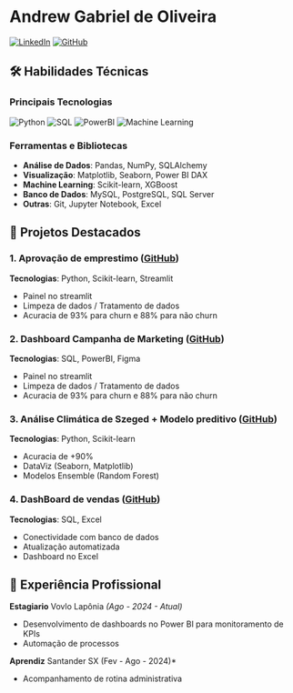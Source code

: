 # Andrew Gabriel de Oliveira

[![LinkedIn](https://img.shields.io/badge/LinkedIn-0077B5?style=for-the-badge&logo=linkedin&logoColor=white)](https://www.linkedin.com/in/seu-linkedin)
[![GitHub](https://img.shields.io/badge/GitHub-100000?style=for-the-badge&logo=github&logoColor=white)](https://github.com/seu-github)


## 🛠 Habilidades Técnicas

### **Principais Tecnologias**
![Python](https://img.shields.io/badge/Python-3776AB?style=for-the-badge&logo=python&logoColor=white)
![SQL](https://img.shields.io/badge/SQL-4479A1?style=for-the-badge&logo=postgresql&logoColor=white)
![PowerBI](https://img.shields.io/badge/Power_BI-F2C811?style=for-the-badge&logo=powerbi&logoColor=black)
![Machine Learning](https://img.shields.io/badge/Machine_Learning-01D277?style=for-the-badge&logo=scikitlearn&logoColor=white)

### **Ferramentas e Bibliotecas**
- **Análise de Dados**: Pandas, NumPy, SQLAlchemy
- **Visualização**: Matplotlib, Seaborn, Power BI DAX
- **Machine Learning**: Scikit-learn, XGBoost
- **Banco de Dados**: MySQL, PostgreSQL, SQL Server
- **Outras**: Git, Jupyter Notebook, Excel

## 📂 Projetos Destacados

### 1. Aprovação de emprestimo ([GitHub](https://github.com/andrewgabr/aprovacao-emprestimo-ML))
**Tecnologias**: Python, Scikit-learn, Streamlit
- Painel no streamlit
- Limpeza de dados / Tratamento de dados
- Acuracia de 93% para churn e 88% para não churn

### 2. Dashboard Campanha de Marketing ([GitHub]())
**Tecnologias**: SQL, PowerBI, Figma
- Painel no streamlit
- Limpeza de dados / Tratamento de dados
- Acuracia de 93% para churn e 88% para não churn

### 3. Análise Climática de Szeged + Modelo preditivo ([GitHub](https://github.com/andrewgabr/Analise_Climatica_Szeged-Regressao))
**Tecnologias**: Python, Scikit-learn
- Acuracia de +90%
- DataViz (Seaborn, Matplotlib)
- Modelos Ensemble (Random Forest)

### 4. DashBoard de vendas ([GitHub](https://github.com/andrewgabr/DashBoard_vendas/tree/master))
**Tecnologias**: SQL, Excel
- Conectividade com banco de dados
- Atualização automatizada
- Dashboard no Excel

## 💼 Experiência Profissional

**Estagiario**  Vovlo Lapônia *(Ago - 2024 - Atual)*  
- Desenvolvimento de dashboards no Power BI para monitoramento de KPIs
- Automação de processos

**Aprendiz**  Santander SX (Fev - Ago - 2024)*  
- Acompanhamento de rotina administrativa
